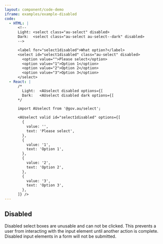 ```yaml
---
layout: component/code-demo
iframe: examples/example-disabled
code:
  - HTML: |
      <!--
      Light: <select class="au-select" disabled>
      Dark:  <select class="au-select au-select--dark" disabled>
      -->

      <label for="select1disabled">What option?</label>
      <select id="select1disabled" class="au-select" disabled>
        <option value="">Please select</option>
        <option value="1">Option 1</option>
        <option value="2">Option 2</option>
        <option value="3">Option 3</option>
      </select>
  - React: |
      /*
        Light:  <AUselect disabled options={[
        Dark:   <AUselect disabled dark options={[
      */

      import AUselect from '@gov.au/select';

      <AUselect valid id="select1disabled" options={[
        {
          value: '',
          text: 'Please select',
        },
        {
          value: '1',
          text: 'Option 1',
        },
        {
          value: '2',
          text: 'Option 2',
        },
        {
          value: '3',
          text: 'Option 3',
        },
      ]} />
---
```

## Disabled 

Disabled select boxes are unusable and can not be clicked. This prevents a user from interacting with the input element until another action is complete. Disabled input elements in a form will not be submitted.

